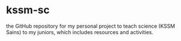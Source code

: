 # kssm-sc

the GitHub repository for my personal project to teach science (KSSM Sains) to my juniors, which includes resources and activities.
